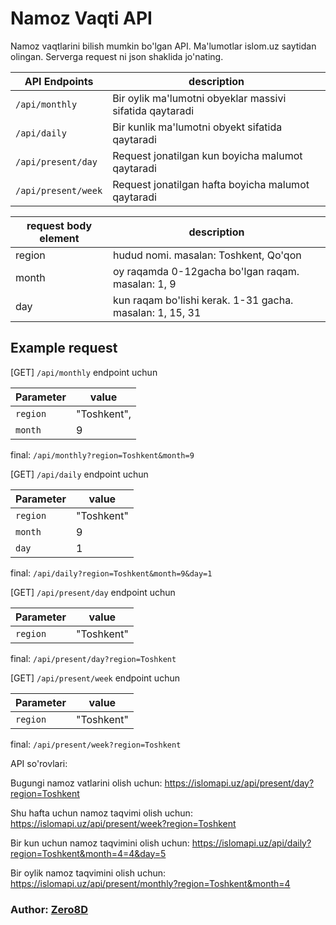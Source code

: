 # Namoz Vaqti API

Namoz vaqtlarini bilish mumkin bo'lgan API. Ma'lumotlar islom.uz saytidan olingan.
Serverga request ni json shaklida jo'nating.

| API Endpoints       | description                                              |
| ------------------- | -------------------------------------------------------- |
| `/api/monthly`      | Bir oylik ma'lumotni obyeklar massivi sifatida qaytaradi |
| `/api/daily`        | Bir kunlik ma'lumotni obyekt sifatida qaytaradi          |
| `/api/present/day`  | Request jonatilgan kun boyicha malumot qaytaradi         |
| `/api/present/week` | Request jonatilgan hafta boyicha malumot qaytaradi       |

| request body element | description                                              |
| -------------------- | -------------------------------------------------------- |
| region               | hudud nomi. masalan: Toshkent, Qo'qon                    |
| month                | oy raqamda 0-12gacha bo'lgan raqam. masalan: 1, 9        |
| day                  | kun raqam bo'lishi kerak. 1-31 gacha. masalan: 1, 15, 31 |

## Example request

[GET] `/api/monthly` endpoint uchun

| Parameter | value       |
| --------- | ----------- |
| `region`  | "Toshkent", |
| `month`   | 9           |

final: `/api/monthly?region=Toshkent&month=9`

[GET] `/api/daily` endpoint uchun

| Parameter | value      |
| --------- | ---------- |
| `region`  | "Toshkent" |
| `month`   | 9          |
| `day`     | 1          |

final: `/api/daily?region=Toshkent&month=9&day=1`

[GET] `/api/present/day` endpoint uchun

| Parameter | value      |
| --------- | ---------- |
| `region`  | "Toshkent" |

final: `/api/present/day?region=Toshkent`

[GET] `/api/present/week` endpoint uchun

| Parameter | value      |
| --------- | ---------- |
| `region`  | "Toshkent" |

final: `/api/present/week?region=Toshkent`

API so'rovlari:

Bugungi namoz vatlarini olish uchun: https://islomapi.uz/api/present/day?region=Toshkent

Shu hafta uchun namoz taqvimi olish uchun: https://islomapi.uz/api/present/week?region=Toshkent

Bir kun uchun namoz taqvimini olish uchun: https://islomapi.uz/api/daily?region=Toshkent&month=4=4&day=5

Bir oylik namoz taqvimini olish uchun: https://islomapi.uz/api/present/monthly?region=Toshkent&month=4

### Author: [Zero8D](https://t.me/Zero_8D)
